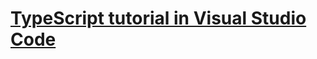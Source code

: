 # [TypeScript tutorial in Visual Studio Code](https://code.visualstudio.com/docs/typescript/typescript-tutorial)